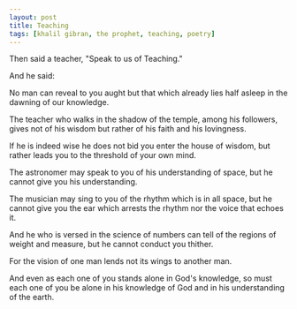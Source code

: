 ```yaml
---
layout: post
title: Teaching
tags: [khalil gibran, the prophet, teaching, poetry]
---
```


Then said a teacher, "Speak to us of Teaching."

And he said:

No man can reveal to you aught but that which already lies half asleep in the dawning of our knowledge.

The teacher who walks in the shadow of the temple, among his followers, gives not of his wisdom but rather of his faith and his lovingness.

If he is indeed wise he does not bid you enter the house of wisdom, but rather leads you to the threshold of your own mind.

The astronomer may speak to you of his understanding of space, but he cannot give you his understanding.

The musician may sing to you of the rhythm which is in all space, but he cannot give you the ear which arrests the rhythm nor the voice that echoes it.

And he who is versed in the science of numbers can tell of the regions of weight and measure, but he cannot conduct you thither.

For the vision of one man lends not its wings to another man.

And even as each one of you stands alone in God's knowledge, so must each one of you be alone in his knowledge of God and in his understanding of the earth.
